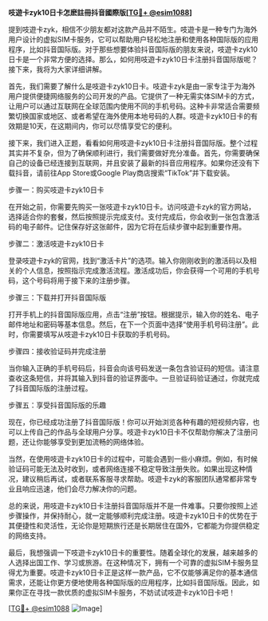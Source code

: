 **吱遊卡zyk10日卡怎麽註冊抖音國際版[[TG💪+ @esim1088](https://t.me/s/esim1088)]**

提到吱遊卡zyk，相信不少朋友都对这款产品并不陌生。吱遊卡是一种专门为海外用户设计的虚拟SIM卡服务，它可以帮助用户轻松地注册和使用各种国际版的应用程序，比如抖音国际版。对于那些想要体验抖音国际版的朋友来说，吱遊卡zyk10日卡是一个非常方便的选择。那么，如何用吱遊卡zyk10日卡注册抖音国际版呢？接下来，我将为大家详细讲解。

首先，我们需要了解什么是吱遊卡zyk10日卡。吱遊卡zyk是由一家专注于为海外用户提供便捷网络服务的公司开发的产品。它提供了一种无需实体SIM卡的方式，让用户可以通过互联网在全球范围内使用不同的手机号码。这种卡非常适合需要频繁切换国家或地区、或者希望在海外使用本地号码的人群。吱遊卡zyk10日卡的有效期是10天，在这期间内，你可以尽情享受它的便利。

接下来，我们进入正题，看看如何用吱遊卡zyk10日卡注册抖音国际版。整个过程其实并不复杂，但为了确保顺利进行，我们需要做好充分准备。首先，你需要确保自己的设备已经连接到互联网，并且安装了最新的抖音应用程序。如果你还没有下载抖音，请前往App Store或Google Play商店搜索“TikTok”并下载安装。

步骤一：购买吱遊卡zyk10日卡

在开始之前，你需要先购买一张吱遊卡zyk10日卡。访问吱遊卡zyk的官方网站，选择适合你的套餐，然后按照提示完成支付。支付完成后，你会收到一张包含激活码的电子邮件。记住保存好这张邮件，因为它将在后续步骤中起到重要作用。

步骤二：激活吱遊卡zyk10日卡

登录吱遊卡zyk的官网，找到“激活卡片”的选项。输入你刚刚收到的激活码以及相关的个人信息，按照指示完成激活流程。激活成功后，你会获得一个可用的手机号码，这个号码将用于接下来的注册步骤。

步骤三：下载并打开抖音国际版

打开手机上的抖音国际版应用，点击“注册”按钮。根据提示，输入你的姓名、电子邮件地址和密码等基本信息。然后，在下一个页面中选择“使用手机号码注册”。此时，你需要填写从吱遊卡zyk10日卡获取的手机号码。

步骤四：接收验证码并完成注册

当你输入正确的手机号码后，抖音会向该号码发送一条包含验证码的短信。请注意查收这条短信，并将其输入到抖音的验证界面中。一旦验证码验证通过，你就完成了抖音国际版的注册过程。

步骤五：享受抖音国际版的乐趣

现在，你已经成功注册了抖音国际版！你可以开始浏览各种有趣的短视频内容，也可以上传自己的作品与全球用户分享。吱遊卡zyk10日卡不仅帮助你解决了注册问题，还让你能够享受到更加流畅的网络体验。

当然，在使用吱遊卡zyk10日卡的过程中，可能会遇到一些小麻烦。例如，有时候验证码可能无法及时收到，或者网络连接不稳定导致注册失败。如果出现这种情况，建议稍后再试，或者联系客服寻求帮助。吱遊卡zyk的客服团队通常都非常专业且响应迅速，他们会尽力解决你的问题。

总的来说，用吱遊卡zyk10日卡注册抖音国际版并不是一件难事。只要你按照上述步骤操作，并保持耐心，就一定能够顺利完成注册。吱遊卡zyk10日卡的优势在于其便捷性和灵活性，无论你是短期旅行还是长期居住在国外，它都能为你提供稳定的网络支持。

最后，我想强调一下吱遊卡zyk10日卡的重要性。随着全球化的发展，越来越多的人选择出国工作、学习或旅游。在这种情况下，拥有一个可靠的虚拟SIM卡服务显得尤为重要。吱遊卡zyk10日卡正是这样一款产品，它不仅能够满足你的基本通信需求，还能让你更方便地使用各种国际版的应用程序，比如抖音国际版。因此，如果你正在寻找一款优质的虚拟SIM卡服务，不妨试试吱遊卡zyk10日卡吧！

[[TG💪+ @esim1088](https://t.me/s/esim1088) ![Image](https://i.postimg.cc/4NQfJmqS/Snipaste-2025-05-13-00-14-12.png)]